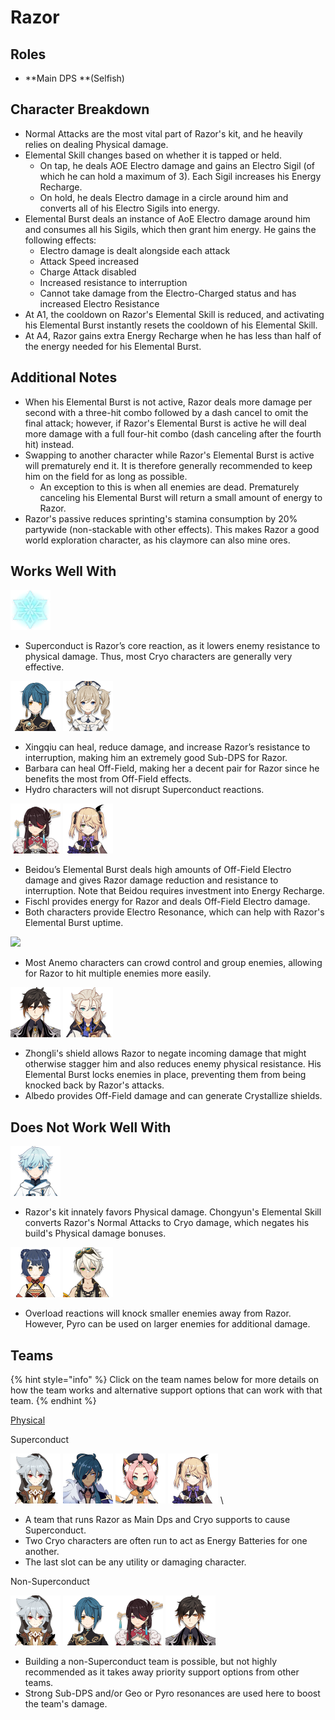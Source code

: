 # Razor

## Roles

* **Main DPS **(Selfish)

## Character Breakdown

* Normal Attacks are the most vital part of Razor's kit, and he heavily relies on dealing Physical damage.
* Elemental Skill changes based on whether it is tapped or held. 
  * On tap, he deals AOE Electro damage and gains an Electro Sigil (of which he can hold a maximum of 3). Each Sigil increases his Energy Recharge. 
  * On hold, he deals Electro damage in a circle around him and converts all of his Electro Sigils into energy.
* Elemental Burst deals an instance of AoE Electro damage around him and consumes all his Sigils, which then grant him energy. He gains the following effects:
  * Electro damage is dealt alongside each attack
  * Attack Speed increased
  * Charge Attack disabled
  * Increased resistance to interruption
  * Cannot take damage from the Electro-Charged status and has increased Electro Resistance
* At A1, the cooldown on Razor's Elemental Skill is reduced, and activating his Elemental Burst instantly resets the cooldown of his Elemental Skill. 
* At A4, Razor gains extra Energy Recharge when he has less than half of the energy needed for his Elemental Burst.

## Additional Notes

* When his Elemental Burst is not active, Razor deals more damage per second with a three-hit combo followed by a dash cancel to omit the final attack; however, if Razor's Elemental Burst is active he will deal more damage with a full four-hit combo (dash canceling after the fourth hit) instead.
* Swapping to another character while Razor's Elemental Burst is active will prematurely end it. It is therefore generally recommended to keep him on the field for as long as possible.
  * An exception to this is when all enemies are dead. Prematurely canceling his Elemental Burst will return a small amount of energy to Razor. 
* Razor's passive reduces sprinting's stamina consumption by 20% partywide (non-stackable with other effects). This makes Razor a good world exploration character, as his claymore can also mine ores.

## Works Well With

![](../../.gitbook/assets/element_cryo.webp) 

* Superconduct is Razor’s core reaction, as it lowers enemy resistance to physical damage. Thus, most Cryo characters are generally very effective.

![](../../.gitbook/assets/ui_avataricon_xingqiu.png) ![](../../.gitbook/assets/ui_avataricon_barbara.png) 

* Xingqiu can heal, reduce damage, and increase Razor’s resistance to interruption, making him an extremely good Sub-DPS for Razor.
* Barbara can heal Off-Field, making her a decent pair for Razor since he benefits the most from Off-Field effects.
* Hydro characters will not disrupt Superconduct reactions.

![](../../.gitbook/assets/ui_avataricon_beidou.png) ![](../../.gitbook/assets/ui_avataricon_fischl.png) 

* Beidou’s Elemental Burst deals high amounts of Off-Field Electro damage and gives Razor damage reduction and resistance to interruption. Note that Beidou requires investment into Energy Recharge.
* Fischl provides energy for Razor and deals Off-Field Electro damage. 
* Both characters provide Electro Resonance, which can help with Razor's Elemental Burst uptime.

![](broken-reference) 

* Most Anemo characters can crowd control and group enemies, allowing for Razor to hit multiple enemies more easily. 

![](../../.gitbook/assets/ui_avataricon_zhongli.png) ![](../../.gitbook/assets/ui_avataricon_albedo.png) 

* Zhongli's shield allows Razor to negate incoming damage that might otherwise stagger him and also reduces enemy physical resistance. His Elemental Burst locks enemies in place, preventing them from being knocked back by Razor's attacks.
* Albedo provides Off-Field damage and can generate Crystallize shields.

## **Does Not Work Well With**

![](../../.gitbook/assets/ui_avataricon_chongyun.png) 

* Razor's kit innately favors Physical damage. Chongyun's Elemental Skill converts Razor's Normal Attacks to Cryo damage, which negates his build's Physical damage bonuses.

 ![](../../.gitbook/assets/ui_avataricon_xiangling.png) ![](../../.gitbook/assets/ui_avataricon_bennett.png)

* Overload reactions will knock smaller enemies away from Razor. However, Pyro can be used on larger enemies for additional damage.

## **Teams**

{% hint style="info" %}
Click on the team names below for more details on how the team works and alternative support options that can work with that team.
{% endhint %}

[Physical](../../teams/physical.md)

Superconduct

  ![](../../.gitbook/assets/ui_avataricon_razor.png) ![](../../.gitbook/assets/ui_avataricon_kaeya.png) ![](../../.gitbook/assets/ui_avataricon_diona.png) ![](../../.gitbook/assets/ui_avataricon_fischl.png) \


* A team that runs Razor as Main Dps and Cryo supports to cause Superconduct.
* Two Cryo characters are often run to act as Energy Batteries for one another.
* The last slot can be any utility or damaging character.

Non-Superconduct  

![](../../.gitbook/assets/ui_avataricon_razor.png) ![](../../.gitbook/assets/ui_avataricon_xingqiu.png)![](../../.gitbook/assets/ui_avataricon_beidou.png) ![](../../.gitbook/assets/ui_avataricon_zhongli.png) 

* Building a non-Superconduct team is possible, but not highly recommended as it takes away priority support options from other teams.
* Strong Sub-DPS and/or Geo or Pyro resonances are used here to boost the team's damage.

